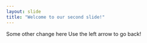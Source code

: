 ```yaml
---
layout: slide
title: "Welcome to our second slide!"
---
```

Some other change here
Use the left arrow to go back!
